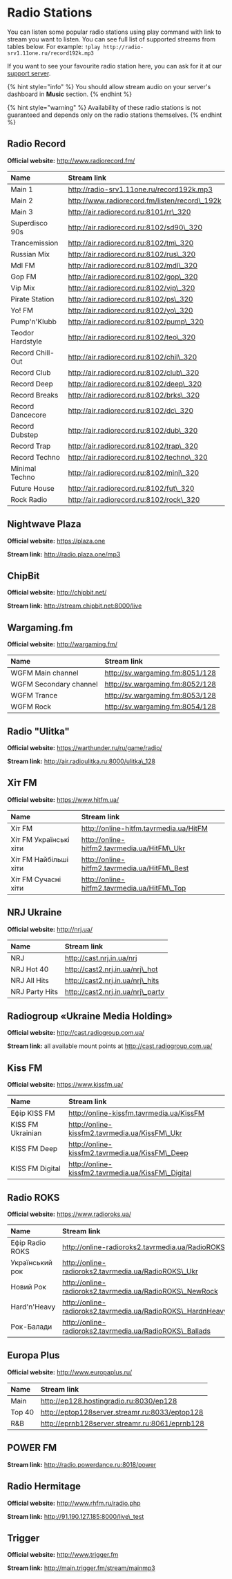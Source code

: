 # Radio Stations

You can listen some popular radio stations using play command with link to stream you want to listen. You can see full list of supported streams from tables below. For example: `!play http://radio-srv1.11one.ru/record192k.mp3`

If you want to see your favourite radio station here, you can ask for it at our [support server](https://discord.gg/EdWspu3).

{% hint style="info" %}
 You should allow stream audio on your server's dashboard in **Music** section.
{% endhint %}

{% hint style="warning" %}
Availability of these radio stations is not guaranteed and depends only on the radio stations themselves.
{% endhint %}

## Radio Record

**Official website:** [http://www.radiorecord.fm/ ](http://www.radiorecord.fm/)

| Name | Stream link |
| :--- | :--- |
| Main 1 | [http://radio-srv1.11one.ru/record192k.mp3 ](http://radio-srv1.11one.ru/record192k.mp3) |
| Main 2 | [http://www.radiorecord.fm/listen/record\_192k ](http://www.radiorecord.fm/listen/record_192k) |
| Main 3 | [http://air.radiorecord.ru:8101/rr\_320 ](http://air.radiorecord.ru:8101/rr_320) |
| Superdisco 90s | [http://air.radiorecord.ru:8102/sd90\_320 ](http://air.radiorecord.ru:8102/sd90_320) |
| Trancemission | [http://air.radiorecord.ru:8102/tm\_320 ](http://air.radiorecord.ru:8102/tm_320) |
| Russian Mix | [http://air.radiorecord.ru:8102/rus\_320 ](http://air.radiorecord.ru:8102/rus_320) |
| Mdl FM | [http://air.radiorecord.ru:8102/mdl\_320 ](http://air.radiorecord.ru:8102/mdl_320) |
| Gop FM | [http://air.radiorecord.ru:8102/gop\_320 ](http://air.radiorecord.ru:8102/gop_320) |
| Vip Mix | [http://air.radiorecord.ru:8102/vip\_320 ](http://air.radiorecord.ru:8102/vip_320) |
| Pirate Station | [http://air.radiorecord.ru:8102/ps\_320 ](http://air.radiorecord.ru:8102/ps_320) |
| Yo! FM | [http://air.radiorecord.ru:8102/yo\_320 ](http://air.radiorecord.ru:8102/yo_320) |
| Pump'n'Klubb | [http://air.radiorecord.ru:8102/pump\_320 ](http://air.radiorecord.ru:8102/pump_320) |
| Teodor Hardstyle | [http://air.radiorecord.ru:8102/teo\_320 ](http://air.radiorecord.ru:8102/teo_320) |
| Record Chill-Out | [http://air.radiorecord.ru:8102/chil\_320 ](http://air.radiorecord.ru:8102/chil_320) |
| Record Club | [http://air.radiorecord.ru:8102/club\_320 ](http://air.radiorecord.ru:8102/club_320) |
| Record Deep | [http://air.radiorecord.ru:8102/deep\_320 ](http://air.radiorecord.ru:8102/deep_320) |
| Record Breaks | [http://air.radiorecord.ru:8102/brks\_320 ](http://air.radiorecord.ru:8102/brks_320) |
| Record Dancecore | [http://air.radiorecord.ru:8102/dc\_320 ](http://air.radiorecord.ru:8102/dc_320) |
| Record Dubstep | [http://air.radiorecord.ru:8102/dub\_320 ](http://air.radiorecord.ru:8102/dub_320) |
| Record Trap | [http://air.radiorecord.ru:8102/trap\_320 ](http://air.radiorecord.ru:8102/trap_320) |
| Record Techno | [http://air.radiorecord.ru:8102/techno\_320 ](http://air.radiorecord.ru:8102/techno_320) |
| Minimal Techno | [http://air.radiorecord.ru:8102/mini\_320 ](http://air.radiorecord.ru:8102/mini_320) |
| Future House | [http://air.radiorecord.ru:8102/fut\_320 ](http://air.radiorecord.ru:8102/fut_320) |
| Rock Radio | [http://air.radiorecord.ru:8102/rock\_320 ](http://air.radiorecord.ru:8102/rock_320) |

## Nightwave Plaza

**Official website:** [https://plaza.one ](https://plaza.one/)

**Stream link:** [http://radio.plaza.one/mp3 ](http://radio.plaza.one/mp3)

## ChipBit

**Official website:** [http://chipbit.net/ ](http://chipbit.net/)

**Stream link:** [http://stream.chipbit.net:8000/live ](http://stream.chipbit.net:8000/live)

## Wargaming.fm

**Official website:** [http://wargaming.fm/ ](http://wargaming.fm/)

| Name | Stream link |
| :--- | :--- |
| WGFM Main channel | [http://sv.wargaming.fm:8051/128 ](http://sv.wargaming.fm:8051/128) |
| WGFM Secondary channel | [http://sv.wargaming.fm:8052/128 ](http://sv.wargaming.fm:8052/128) |
| WGFM Trance | [http://sv.wargaming.fm:8053/128 ](http://sv.wargaming.fm:8053/128) |
| WGFM Rock | [http://sv.wargaming.fm:8054/128 ](http://sv.wargaming.fm:8054/128) |

## Radio "Ulitka"

**Official website:** [https://warthunder.ru/ru/game/radio/ ](https://warthunder.ru/ru/game/radio/)

**Stream link:** [http://air.radioulitka.ru:8000/ulitka\_128 ](http://air.radioulitka.ru:8000/ulitka_128)

## Xiт FM

**Official website:** [https://www.hitfm.ua/ ](https://www.hitfm.ua/)

| Name | Stream link |
| :--- | :--- |
| Хіт FM | [http://online-hitfm.tavrmedia.ua/HitFM ](http://online-hitfm.tavrmedia.ua/HitFM) |
| Хіт FM Українські хіти | [http://online-hitfm2.tavrmedia.ua/HitFM\_Ukr ](http://online-hitfm2.tavrmedia.ua/HitFM_Ukr) |
| Хіт FM Найбільші хіти | [http://online-hitfm2.tavrmedia.ua/HitFM\_Best ](http://online-hitfm2.tavrmedia.ua/HitFM_Best) |
| Хіт FM Сучасні хіти | [http://online-hitfm2.tavrmedia.ua/HitFM\_Top ](http://online-hitfm2.tavrmedia.ua/HitFM_Top) |

## NRJ Ukraine

**Official website:** [http://nrj.ua/ ](http://nrj.ua/)

| Name | Stream link |
| :--- | :--- |
| NRJ | [http://cast.nrj.in.ua/nrj ](http://cast.nrj.in.ua/nrj) |
| NRJ Hot 40 | [http://cast2.nrj.in.ua/nrj\_hot ](http://cast2.nrj.in.ua/nrj_hot) |
| NRJ All Hits | [http://cast2.nrj.in.ua/nrj\_hits ](http://cast2.nrj.in.ua/nrj_hits) |
| NRJ Party Hits | [http://cast2.nrj.in.ua/nrj\_party ](http://cast2.nrj.in.ua/nrj_party) |

## Radiogroup «Ukraine Media Holding»

**Official website:** [http://cast.radiogroup.com.ua/ ](http://cast.radiogroup.com.ua/)

**Stream link:** all available mount points at [http://cast.radiogroup.com.ua/ ](http://cast.radiogroup.com.ua/)

## Kiss FM

**Official website:** [https://www.kissfm.ua/ ](https://www.kissfm.ua/)

| Name | Stream link |
| :--- | :--- |
| Ефір KISS FM | [http://online-kissfm.tavrmedia.ua/KissFM ](http://online-kissfm.tavrmedia.ua/KissFM) |
| KISS FM Ukrainian | [http://online-kissfm2.tavrmedia.ua/KissFM\_Ukr ](http://online-kissfm2.tavrmedia.ua/KissFM_Ukr) |
| KISS FM Deep | [http://online-kissfm2.tavrmedia.ua/KissFM\_Deep ](http://online-kissfm2.tavrmedia.ua/KissFM_Deep) |
| KISS FM Digital | [http://online-kissfm2.tavrmedia.ua/KissFM\_Digital ](http://online-kissfm2.tavrmedia.ua/KissFM_Digital) |

## Radio ROKS

**Official website:** [https://www.radioroks.ua/ ](https://www.radioroks.ua/)

| Name | Stream link |
| :--- | :--- |
| Ефір Radio ROKS | [http://online-radioroks2.tavrmedia.ua/RadioROKS ](http://online-radioroks2.tavrmedia.ua/RadioROKS) |
| Український рок | [http://online-radioroks2.tavrmedia.ua/RadioROKS\_Ukr ](http://online-radioroks2.tavrmedia.ua/RadioROKS_Ukr) |
| Новий Рок | [http://online-radioroks2.tavrmedia.ua/RadioROKS\_NewRock ](http://online-radioroks2.tavrmedia.ua/RadioROKS_NewRock) |
| Hard'n'Heavy | [http://online-radioroks2.tavrmedia.ua/RadioROKS\_HardnHeavy ](http://online-radioroks2.tavrmedia.ua/RadioROKS_HardnHeavy) |
| Рок-Балади | [http://online-radioroks2.tavrmedia.ua/RadioROKS\_Ballads ](http://online-radioroks2.tavrmedia.ua/RadioROKS_Ballads) |

## Europa Plus

**Official website:** [http://www.europaplus.ru/ ](http://www.europaplus.ru/)

| Name | Stream link |
| :--- | :--- |
| Main | [http://ep128.hostingradio.ru:8030/ep128 ](http://ep128.hostingradio.ru:8030/ep128) |
| Top 40 | [http://eptop128server.streamr.ru:8033/eptop128 ](http://eptop128server.streamr.ru:8033/eptop128) |
| R&B | [http://eprnb128server.streamr.ru:8061/eprnb128 ](http://eprnb128server.streamr.ru:8061/eprnb128) |

## POWER FM

**Stream link:** [http://radio.powerdance.ru:8018/power ](http://radio.powerdance.ru:8018/power)

## Radio Hermitage

**Official website:** [http://www.rhfm.ru/radio.php ](http://www.rhfm.ru/radio.php)

**Stream link:** [http://91.190.127.185:8000/live\_test ](http://91.190.127.185:8000/live_test)

## Trigger

**Official website:** [http://www.trigger.fm ](http://www.trigger.fm/)

**Stream link:** [http://main.trigger.fm/stream/mainmp3 ](http://main.trigger.fm/stream/mainmp3)

